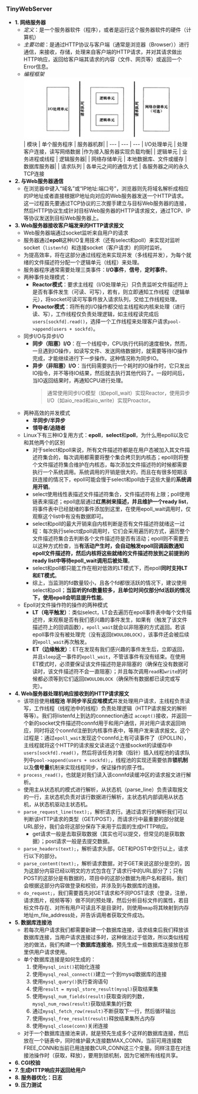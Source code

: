   ### TinyWebServer
  * **1. 网络服务器**
    * *定义*：是一个服务器软件（程序），或者是运行这个服务器软件的硬件（计算机）
    * *主要功能*：是通过HTTP协议与客户端（通常是浏览器（Browser））进行通信，来接收，存储，处理来自客户端的HTTP请求，并对其请求做出HTTP响应，返回给客户端其请求的内容（文件、网页等）或返回一个Error信息。
    * *编程框架*
      ![图片alt](./服务器基本框架.png "图片title")
      | 模块 | 单个服务程序 | 服务器机群|
      | --- | --- | --- |
        I/O处理单元 | 处理客户连接，读写网络数据 |作为接入服务器实现负载均衡|
      | 逻辑单元    | 业务进程或线程           | 逻辑服务器|
      | 网络存储单元 | 本地数据库、文件或缓存  |数据库服务器|
      | 请求队列    | 各单元之间的通信方式      | 各服务器之间的永久TCP连接
  * **2. 与Web服务器通信**
    * 在浏览器中键入“域名”或“IP地址:端口号”，浏览器则先将域名解析成相应的IP地址或者直接根据IP地址向对应的Web服务器发送一个HTTP请求。这一过程首先要通过TCP协议的三次握手建立与目标Web服务器的连接，然后HTTP协议生成针对目标Web服务器的HTTP请求报文，通过TCP、IP等协议发送到目标Web服务器上。
  * **3. Web服务器接收客户端发来的HTTP请求报文**
    * Web服务器端通过socket监听来自用户的请求
    * 服务器通过**epoll**这种I/O复用技术（还有select和poll）来实现对监听socket（`listenfd`）和连接socket（客户请求）的同时监听。
    * 为提高效率，将在这部分通过线程池来实现并发（多线程并发），为每个就绪的文件描述符分配一个逻辑单元（线程）来处理。
    * 服务器程序通常需要处理三类事件：**I/O事件**，**信号**，**定时事件**。
    * 两种事件处理模式：
        * **Reactor模式**：要求主线程（I/O处理单元）只负责监听文件描述符上是否有事件发生（可读、可写），若有，则立即通知工作线程（逻辑单元），将socket可读可写事件放入请求队列，交给工作线程处理。
        * **Proactor模式**：将所有的I/O操作都交给主线程和内核来处理（进行读、写），工作线程仅负责处理逻辑，如主线程读完成后`users[sockfd].read()`，选择一个工作线程来处理客户请求`pool->append(users + sockfd)`。
    * 同步I/O与异步I/O
      * **同步（阻塞）I/O**：在一个线程中，CPU执行代码的速度极快，然而，一旦遇到IO操作，如读写文件、发送网络数据时，就需要等待IO操作完成，才能继续进行下一步操作。这种情况称为同步IO。
      * **异步（非阻塞）I/O**：当代码需要执行一个耗时的IO操作时，它只发出IO指令，并不等待IO结果，然后就去执行其他代码了。一段时间后，当IO返回结果时，再通知CPU进行处理。
        >通常使用同步I/O模型（如epoll_wait）实现Reactor，使用异步I/O（如aio_read和aio_write）实现Proactor。
    * 两种高效的并发模式
      * **半同步/半异步**
      * **领导者/追随者** 
    * Linux下有三种IO复用方式：**epoll**，**select**和**poll**，为什么用epoll以及它和其他两个的区别
      * 对于select和poll来说，所有文件描述符都是在用户态被加入其文件描述符集合的，每次调用都需要将整个集合拷贝到内核态；epoll则将整个文件描述符集合维护在内核态，每次添加文件描述符的时候都需要执行一个系统调用。系统调用的开销是很大的，而且在有很多短期活跃连接的情况下，epoll可能会慢于select和poll由于这些大量的**系统调用开销**。
      * select使用线性表描述文件描述符集合，文件描述符有上限；poll使用链表来描述；epoll底层通过**红黑树来描述，并且维护一个ready list**，将事件表中已经就绪的事件添加到这里，在使用epoll_wait调用时，仅观察这个list中有没有数据即可。
      * select和poll的最大开销来自内核判断是否有文件描述符就绪这一过程：每次执行select或poll调用时，它们会采用遍历的方式，遍历整个文件描述符集合去判断各个文件描述符是否有活动；epoll则不需要去以这种方式检查，当**有活动产生时，会自动触发epoll回调函数通知epoll文件描述符，然后内核将这些就绪的文件描述符放到之前提到的ready list中等待epoll_wait调用后被处理**。
      * select和poll都只能工作在相对低效的LT模式下，而epoll**同时支持LT和ET模式**。
      * 综上，当监测的fd数量较小，且各个fd都很活跃的情况下，建议使用select和poll；**当监听的fd数量较多，且单位时间仅部分fd活跃的情况下，使用epoll会明显提升性能**。
    * Epoll对文件操作符的操作的两种模式
      *  **LT（电平触发）**：类似select，LT会去遍历在epoll事件表中每个文件描述符，来观察是否有我们感兴趣的事件发生，如果有（触发了该文件描述符上的回调函数），`epoll_wait`就会以非阻塞的方式返回。若该epoll事件没有被处理完（没有返回`EWOULDBLOCK`），该事件还会被后续的`epoll_wait`再次触发。
      *  **ET（边缘触发）**：ET在发现有我们感兴趣的事件发生后，立即返回，并且`sleep`这一事件的`epoll_wait`，不管该事件有没有结束。在使用ET模式时，必须要保证该文件描述符是非阻塞的（确保在没有数据可读时，该文件描述符不会一直阻塞）；并且每次调用`read`和`write`的时候都必须等到它们返回`EWOULDBLOCK`（确保所有数据都已读完或写完）。
* **4. Web服务器处理机响应接收到的HTTP请求报文**
  * 该项目使用**线程池 半同步半反应堆模式**并发处理用户请求，主线程负责读写，工作线程（线程池中的线程）负责处理逻辑（HTTP请求报文的解析等等）。我们将listenfd上到达的connection通过 `accept()`接收，并返回一个新的socket文件描述符connfd用于和用户通信，并对用户请求返回响应，同时将这个connfd注册到内核事件表中，等用户发来请求报文。这个过程是：通过`epoll_wait`发现这个connfd上有可读事件了（EPOLLIN），主线程就将这个HTTP的请求报文读进这个连接socket的读缓存中`users[sockfd].read()`，然后将该任务对象（指针）插入线程池的请求队列中`pool->append(users + sockfd);`，线程池的实现还需要依靠**锁机制**以及**信号量**机制来实现线程同步，保证操作的原子性。
  * `process_read()`，也就是对我们读入该connfd读缓冲区的请求报文进行解析。
  * 使用主从状态机的模式进行解析，从状态机（parse_line）负责读取报文的一行，主状态机负责对该行数据进行解析，主状态机内部调用从状态机，从状态机驱动主状态机。
  * `parse_request_line(text);`，解析请求行。通过请求行的解析我们可以判断该HTTP请求的类型（GET/POST），而请求行中最重要的部分就是URL部分，我们会将这部分保存下来用于后面的生成HTTP响应。
    * get请求一般是去取获取数据（其实也可以提交，但常见的是获取数据）；post请求一般是去提交数据。 
  * `parse_headers(text);`，解析请求头部，GET和POST中空行以上，请求行以下的部分。
  * `parse_content(text);`，解析请求数据，对于GET来说这部分是空的，因为这部分内容已经以明文的方式包含在了请求行中的URL部分了；只有POST的这部分是有数据的，项目中的这部分数据为用户名和密码，我们会根据这部分内容做登录和校验，并涉及到与数据库的连接。
  * `do_request;`，我们需要首先对GET请求和不同POST请求（登录，注册，请求图片，视频等等）做不同的预处理，然后分析目标文件的属性，若目标文件存在、对所有用户可读且不是目录时，则使用`mmap`将其映射到内存地址m_file_address处，并告诉调用者获取文件成功。
* **5. 数据库连接池**
  * 若每次用户请求我们都需要新建一个数据库连接，请求结束后我们释放该数据库连接，当用户请求连接过多时，这种做法过于低效，所以类似线程池的做法，我们构建一个**数据库连接池**，预先生成一些数据库连接放在那里供用户请求使用。 
  * 单个数据库连接是如何生成的：
     1. 使用`mysql_init()`初始化连接
     2. 使用`mysql_real_connect()`建立一个到mysql数据库的连接
     3. 使用`mysql_query()`执行查询语句
     4. 使用`result = mysql_store_result(mysql)`获取结果集
     5. 使用`mysql_num_fields(result)`获取查询的列数，`mysql_num_rows(result)`获取结果集的行数
     6. 通过`mysql_fetch_row(result)`不断获取下一行，然后循环输出
     7. 使用`mysql_free_result(result)`释放结果集所占内存
     8. 使用`mysql_close(conn)`关闭连接
   * 对于一个数据库连接池来讲，就是预先生成多个这样的数据库连接，然后放在一个链表中，同时维护最大连接数MAX_CONN，当前可用连接数FREE_CONN和当前已用连接数CUR_CONN这三个变量。同样注意在对连接池操作时（获取，释放），要用到锁机制，因为它被所有线程共享。
 * **6. CGI校验**
 * **7. 生成HTTP响应并返回给用户**
 * **8. 服务器优化：日志**
 * **9. 压力测试**
